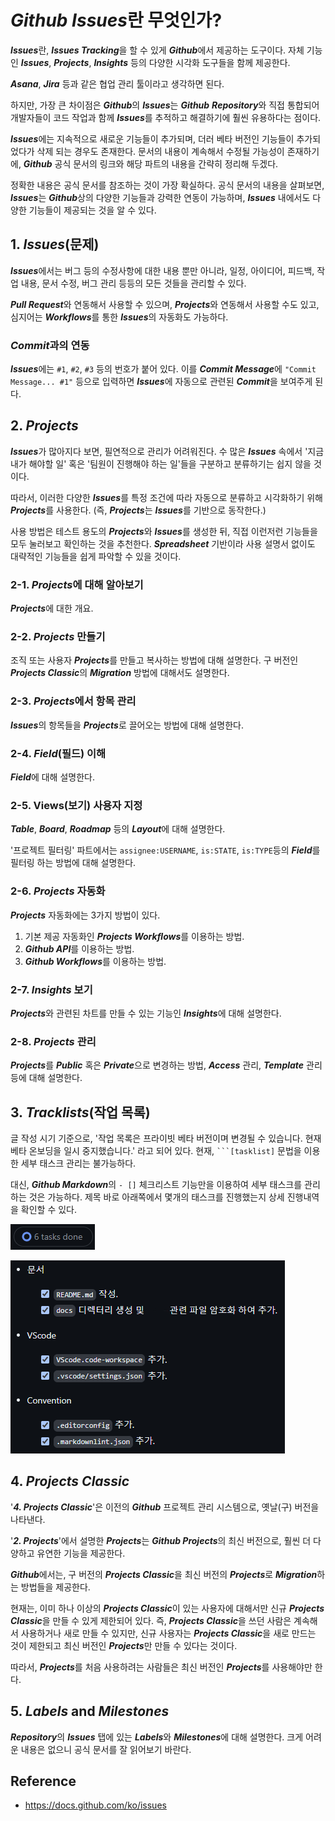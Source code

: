 # ***Github Issues***란 무엇인가?

***Issues***란, ***Issues Tracking***을 할 수 있게 ***Github***에서 제공하는 도구이다. 자체 기능인 ***Issues***, ***Projects***, ***Insights*** 등의 다양한 시각화 도구들을 함께 제공한다.

***Asana***, ***Jira*** 등과 같은 협업 관리 툴이라고 생각하면 된다.

하지만, 가장 큰 차이점은 ***Github***의 ***Issues***는 ***Github*** ***Repository***와 직접 통합되어 개발자들이 코드 작업과 함께 ***Issues***를 추적하고 해결하기에 훨씬 유용하다는 점이다.

***Issues***에는 지속적으로 새로운 기능들이 추가되며, 더러 베타 버전인 기능들이 추가되었다가 삭제 되는 경우도 존재한다. 문서의 내용이 계속해서 수정될 가능성이 존재하기에, ***Github*** 공식 문서의 링크와 해당 파트의 내용을 간략히 정리해 두겠다.

정확한 내용은 공식 문서를 참조하는 것이 가장 확실하다. 공식 문서의 내용을 살펴보면, ***Issues***는 ***Github***상의 다양한 기능들과 강력한 연동이 가능하며, ***Issues*** 내에서도 다양한 기능들이 제공되는 것을 알 수 있다.

## 1. ***Issues***(문제)

***Issues***에서는 버그 등의 수정사항에 대한 내용 뿐만 아니라, 일정, 아이디어, 피드백, 작업 내용, 문서 수정, 버그 관리 등등의 모든 것들을 관리할 수 있다.

***Pull Request***와 연동해서 사용할 수 있으며, ***Projects***와 연동해서 사용할 수도 있고, 심지어는 ***Workflows***를 통한 ***Issues***의 자동화도 가능하다.

### ***Commit***과의 연동

***Issues***에는 `#1`, `#2`, `#3` 등의 번호가 붙어 있다. 이를 ***Commit Message***에 `"Commit Message... #1"` 등으로 입력하면 ***Issues***에 자동으로 관련된 ***Commit***을 보여주게 된다.

## 2. ***Projects***

***Issues***가 많아지다 보면, 필연적으로 관리가 어려워진다. 수 많은 ***Issues*** 속에서 '지금 내가 해야할 일' 혹은 '팀원이 진행해야 하는 일'들을 구분하고 분류하기는 쉽지 않을 것이다.

따라서, 이러한 다양한 ***Issues***를 특정 조건에 따라 자동으로 분류하고 시각화하기 위해 ***Projects***를 사용한다. (즉, ***Projects***는 ***Issues***를 기반으로 동작한다.)

사용 방법은 테스트 용도의 ***Projects***와 ***Issues***를 생성한 뒤, 직접 이런저런 기능들을 모두 눌러보고 확인하는 것을 추천한다. ***Spreadsheet*** 기반이라 사용 설명서 없이도 대략적인 기능들을 쉽게 파악할 수 있을 것이다.

### 2-1. ***Projects***에 대해 알아보기

***Projects***에 대한 개요.

### 2-2. ***Projects*** 만들기

조직 또는 사용자 ***Projects***를 만들고 복사하는 방법에 대해 설명한다. 구 버전인 ***Projects Classic***의 ***Migration*** 방법에 대해서도 설명한다.

### 2-3. ***Projects***에서 항목 관리

***Issues***의 항목들을 ***Projects***로 끌어오는 방법에 대해 설명한다.

### 2-4. ***Field***(필드) 이해

***Field***에 대해 설명한다.

### 2-5. Views(보기) 사용자 지정

***Table***, ***Board***, ***Roadmap*** 등의 ***Layout***에 대해 설명한다.

'프로젝트 필터링' 파트에서는 `assignee:USERNAME`, `is:STATE`, `is:TYPE`등의 ***Field***를 필터링 하는 방법에 대해 설명한다.

### 2-6. ***Projects*** 자동화

***Projects*** 자동화에는 3가지 방법이 있다.

1. 기본 제공 자동화인 ***Projects Workflows***를 이용하는 방법.
1. ***Github API***를 이용하는 방법.
1. ***Github Workflows***를 이용하는 방법.

### 2-7. ***Insights*** 보기

***Projects***와 관련된 차트를 만들 수 있는 기능인 ***Insights***에 대해 설명한다.

### 2-8. ***Projects*** 관리

***Projects***를 ***Public*** 혹은 ***Private***으로 변경하는 방법, ***Access*** 관리, ***Template*** 관리 등에 대해 설명한다.

## 3. ***Tracklists***(작업 목록)

글 작성 시기 기준으로, '작업 목록은 프라이빗 베타 버전이며 변경될 수 있습니다. 현재 베타 온보딩을 일시 중지했습니다.' 라고 되어 있다. 현재, <code>```[tasklist]</code> 문법을 이용한 세부 태스크 관리는 불가능하다.

대신, ***Github Markdown***의 `- []` 체크리스트 기능만을 이용하여 세부 태스크를 관리하는 것은 가능하다. 제목 바로 아래쪽에서 몇개의 태스크를 진행했는지 상세 진행내역을 확인할 수 있다.

![6 tasks done](1.png)

![tasklist](2.png)

## 4. ***Projects Classic***

'***4. Projects Classic***'은 이전의 ***Github*** 프로젝트 관리 시스템으로, 옛날(구) 버전을 나타낸다.

'***2. Projects***'에서 설명한 ***Projects***는 ***Github Projects***의 최신 버전으로, 훨씬 더 다양하고 유연한 기능을 제공한다.

***Github***에서는, 구 버전의 ***Projects Classic***을 최신 버전의 ***Projects***로 ***Migration***하는 방법들을 제공한다.

현재는, 이미 하나 이상의 ***Projects Classic***이
있는 사용자에 대해서만 신규 ***Projects Classic***을 만들 수 있게 제한되어 있다. 즉, ***Projects Classic***을 쓰던 사람은 계속해서 사용하거나 새로 만들 수 있지만, 신규 사용자는 ***Projects Classic***을 새로 만드는 것이 제한되고 최신 버전인 ***Projects***만 만들 수 있다는 것이다.

따라서, ***Projects***를 처음 사용하려는 사람들은 최신 버전인 ***Projects***를 사용해야만 한다.

## 5. ***Labels*** and ***Milestones***

***Repository***의 ***Issues*** 탭에 있는 ***Labels***와 ***Milestones***에 대해 설명한다. 크게 어려운 내용은 없으니 공식 문서를 잘 읽어보기 바란다.

## Reference

- <https://docs.github.com/ko/issues>
